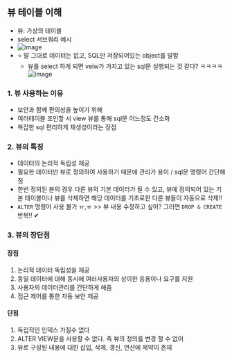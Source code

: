 ## 뷰 테이블 이해
- 뷰: 가상의 테이블
- select 서브쿼리 예시
- ![image](https://user-images.githubusercontent.com/61215550/163899743-bec92ba8-3c2c-4ced-8c69-cdce706bc598.png)
- ⭐ 말 그대로 데이터는 없고, SQL만 저장되어있는 object를 말함
  - 뷰를 select 하게 되면 veiw가 가지고 있는 sql문 실행되는 것 같다? ㅋㅋㅋㅋ
![image](https://user-images.githubusercontent.com/61215550/163899859-77e8b9d8-8573-4b35-8d49-ba2702485031.png)

### 1. 뷰 사용하는 이유
- 보안과 함께 편의성을 높이기 위해
- 여러테이블 조인할 시 view 뷰를 통해 sql문 어느정도 간소화
- 복잡한 sql 편리하게 재생성이라는 장점

### 2. 뷰의 특징
- 데이터의 논리적 독립성 제공
- 필요한 데이터만 뷰로 정의하여 사용하기 때문에 관리가 용이 / sql문 명령어 간단해짐
- 한번 정의된 뷴의 경우 다른 뷰의 기본 데이터가 될 수 있고, 뷰에 정의되어 있는 기본 테이블이나 뷰를 삭제하면 해당 데이터를 기초로한 다른 뷰들이 자동으로 삭제!!
- `ALTER` 명령어 사용 불가 ㅠ,ㅠ >> 뷰 내용 수정하고 싶어? 그러면 `DROP & CREATE` 반복!! ✔

### 3. 뷰의 장단점
#### 장점
1. 논리적 데이터 독립성을 제공
2. 동일 데이터에 대해 동시에 여러사용자의 상이한 응용이나 요구를 지원
3. 사용자의 데이터관리를 간단하게 해줌
4. 접근 제어를 통한 자동 보안 제공

#### 단점
1. 독립적인 인덱스 가질수 없다 
2. ALTER VIEW문을 사용할 수 없다. 즉 뷰의 정의를 변경 할 수 없어
3. 뷰로 구성된 내용에 대한 삽입, 삭제, 갱신, 연산에 제약이 존재

